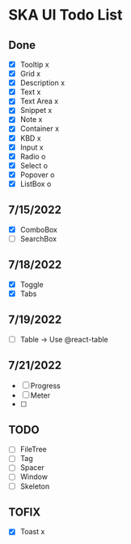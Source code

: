 # SKA UI Todo List

## Done

-   [x] Tooltip x
-   [x] Grid x
-   [x] Description x
-   [x] Text x
-   [x] Text Area x
-   [x] Snippet x
-   [x] Note x
-   [x] Container x
-   [x] KBD x
-   [x] Input x
-   [x] Radio o
-   [x] Select o
-   [x] Popover o
-   [x] ListBox o

## 7/15/2022

-   [x] ComboBox
-   [ ] SearchBox

## 7/18/2022

-   [x] Toggle
-   [x] Tabs

## 7/19/2022

-   [ ] Table -> Use @react-table

## 7/21/2022

-   [ ] Progress
-   [ ] Meter
-   [ ]

## TODO

-   [ ] FileTree
-   [ ] Tag
-   [ ] Spacer
-   [ ] Window
-   [ ] Skeleton

## TOFIX

-   [x] Toast x

